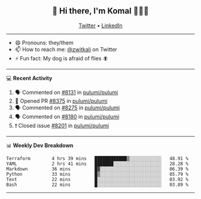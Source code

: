 <h2 align="center"> 👋 Hi there, I'm Komal 🧑🏾‍💻 </h2>
<p align="center">
    <a href="https://twitter.com/zwitkali">Twitter</a> •
    <a href="https://www.linkedin.com/in/komal-ali/">LinkedIn</a>
</p>

--------

- 😄 Pronouns: they/them
- 📫 How to reach me: [@zwitkali](https://twitter.com/zwitkali) on Twitter
- ⚡ Fun fact: My dog is afraid of flies 🪰

--------
💻 **Recent Activity**

<!--START_SECTION:activity-->
1. 🗣 Commented on [#8131](https://github.com/pulumi/pulumi/issues/8131) in [pulumi/pulumi](https://github.com/pulumi/pulumi)
2. 💪 Opened PR [#8375](https://github.com/pulumi/pulumi/pull/8375) in [pulumi/pulumi](https://github.com/pulumi/pulumi)
3. 🗣 Commented on [#8275](https://github.com/pulumi/pulumi/issues/8275) in [pulumi/pulumi](https://github.com/pulumi/pulumi)
4. 🗣 Commented on [#8180](https://github.com/pulumi/pulumi/issues/8180) in [pulumi/pulumi](https://github.com/pulumi/pulumi)
5. ❗️ Closed issue [#8201](https://github.com/pulumi/pulumi/issues/8201) in [pulumi/pulumi](https://github.com/pulumi/pulumi)
<!--END_SECTION:activity-->

--------

📊 **Weekly Dev Breakdown**
<!--START_SECTION:waka-->

```text
Terraform        4 hrs 39 mins   ████████████▒░░░░░░░░░░░░   48.91 %
YAML             2 hrs 41 mins   ███████░░░░░░░░░░░░░░░░░░   28.28 %
Markdown         36 mins         █▓░░░░░░░░░░░░░░░░░░░░░░░   06.39 %
Python           33 mins         █▒░░░░░░░░░░░░░░░░░░░░░░░   05.79 %
Text             22 mins         █░░░░░░░░░░░░░░░░░░░░░░░░   03.92 %
Bash             22 mins         █░░░░░░░░░░░░░░░░░░░░░░░░   03.89 %
```

<!--END_SECTION:waka-->

--------
